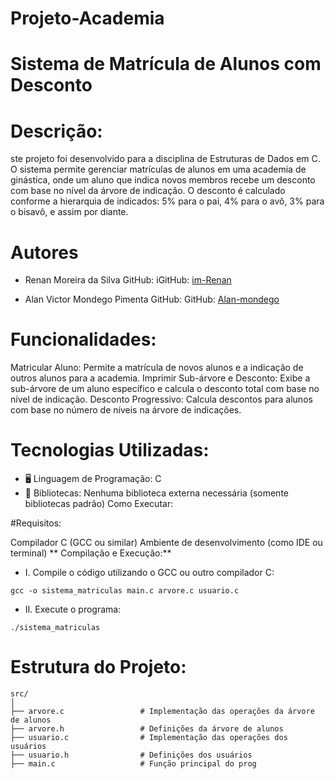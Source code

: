# Projeto-Academia

# Sistema de Matrícula de Alunos com Desconto

# Descrição:
ste projeto foi desenvolvido para a disciplina de Estruturas de Dados em C. O sistema permite gerenciar matrículas de alunos em uma academia de ginástica, onde um aluno que indica novos membros recebe um desconto com base no nível da árvore de indicação. O desconto é calculado conforme a hierarquia de indicados: 5% para o pai, 4% para o avô, 3% para o bisavô, e assim por diante.

# Autores
- Renan Moreira da Silva
GitHub: iGitHub: [im-Renan](https://github.com/im-Renan)

- Alan Victor Mondego Pimenta
GitHub: GitHub: [Alan-mondego](https://github.com/Alan-mondego)
# Funcionalidades:

Matricular Aluno: Permite a matrícula de novos alunos e a indicação de outros alunos para a academia.
Imprimir Sub-árvore e Desconto: Exibe a sub-árvore de um aluno específico e calcula o desconto total com base no nível de indicação.
Desconto Progressivo: Calcula descontos para alunos com base no número de níveis na árvore de indicações.

# Tecnologias Utilizadas:
- 🖥️ Linguagem de Programação: C
- 🔗 Bibliotecas: Nenhuma biblioteca externa necessária (somente bibliotecas padrão)
Como Executar:

#Requisitos:

Compilador C (GCC ou similar)
Ambiente de desenvolvimento (como IDE ou terminal)
** Compilação e Execução:** 
- I. Compile o código utilizando o GCC ou outro compilador C:
```
gcc -o sistema_matriculas main.c arvore.c usuario.c
```
- II. Execute o programa:
 ```
./sistema_matriculas
```
# Estrutura do Projeto:
```
src/
│
├── arvore.c                 # Implementação das operações da árvore de alunos
├── arvore.h                 # Definições da árvore de alunos
├── usuario.c                # Implementação das operações dos usuários
├── usuario.h                # Definições dos usuários
├── main.c                   # Função principal do prog
```
